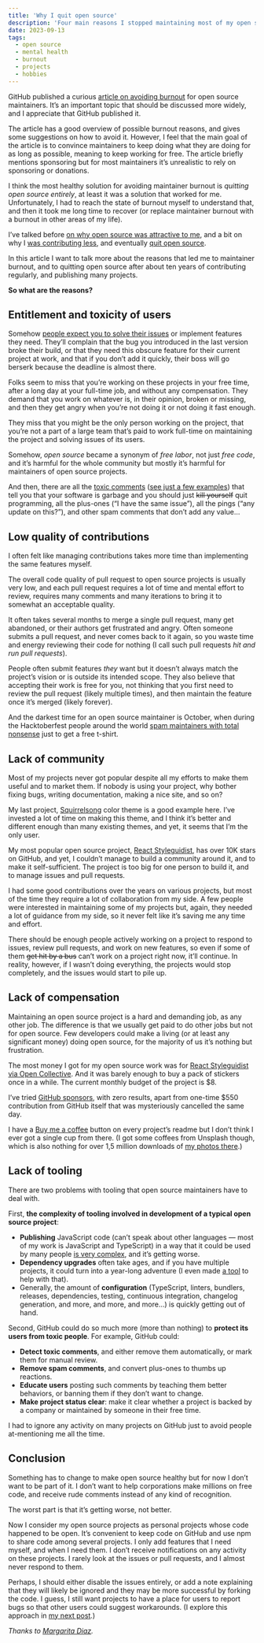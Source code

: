 ```yaml
---
title: 'Why I quit open source'
description: 'Four main reasons I stopped maintaining most of my open source projects after ten years of contributing regularly.'
date: 2023-09-13
tags:
  - open source
  - mental health
  - burnout
  - projects
  - hobbies
---
```


GitHub published a curious [article on avoiding burnout](https://opensource.guide/maintaining-balance-for-open-source-maintainers/) for open source maintainers. It’s an important topic that should be discussed more widely, and I appreciate that GitHub published it.

The article has a good overview of possible burnout reasons, and gives some suggestions on how to avoid it. However, I feel that the main goal of the article is to convince maintainers to keep doing what they are doing for as long as possible, meaning to keep working for free. The article briefly mentions sponsoring but for most maintainers it’s unrealistic to rely on sponsoring or donations.

I think the most healthy solution for avoiding maintainer burnout is _quitting open source entirely_, at least it was a solution that worked for me. Unfortunately, I had to reach the state of burnout myself to understand that, and then it took me long time to recover (or replace maintainer burnout with a burnout in other areas of my life).

I’ve talked before [on why open source was attractive to me](/blog/ex-open-source/), and a bit on why I [was contributing less](/blog/no-complaints-oss/), and eventually [quit open source](/blog/going-offline/).

In this article I want to talk more about the reasons that led me to maintainer burnout, and to quitting open source after about ten years of contributing regularly, and publishing many projects.

**So what are the reasons?**

## Entitlement and toxicity of users

Somehow [people expect you to solve their issues](https://mikemcquaid.com/entitlement-in-open-source/) or implement features they need. They’ll complain that the bug you introduced in the last version broke their build, or that they need this obscure feature for their current project at work, and that if you don’t add it quickly, their boss will go berserk because the deadline is almost there.

Folks seem to miss that you’re working on these projects in your free time, after a long day at your full-time job, and without any compensation. They demand that you work on whatever is, in their opinion, broken or missing, and then they get angry when you’re not doing it or not doing it fast enough.

They miss that you might be the only person working on the project, that you’re not a part of a large team that’s paid to work full-time on maintaining the project and solving issues of its users.

Somehow, _open source_ became a synonym of _free labor_, not just _free code_, and it’s harmful for the whole community but mostly it’s harmful for maintainers of open source projects.

And then, there are all the [toxic comments](https://youtu.be/wI7L9ApnvkQ?si=IYLHpM2L4dTyaiMT) ([see just a few examples](https://medium.com/@d4nyll/the-open-source-community-have-no-place-for-disrespect-70c85d473332)) that tell you that your software is garbage and you should just ~~kill yourself~~ quit programming, all the plus-ones (“I have the same issue”), all the pings (“any update on this?”), and other spam comments that don’t add any value…

## Low quality of contributions

I often felt like managing contributions takes more time than implementing the same features myself.

The overall code quality of pull request to open source projects is usually very low, and each pull request requires a lot of time and mental effort to review, requires many comments and many iterations to bring it to somewhat an acceptable quality.

It often takes several months to merge a single pull request, many get abandoned, or their authors get frustrated and angry. Often someone submits a pull request, and never comes back to it again, so you waste time and energy reviewing their code for nothing (I call such pull requests _hit and run pull requests_).

People often submit features _they_ want but it doesn’t always match the project’s vision or is outside its intended scope. They also believe that accepting their work is free for you, not thinking that you first need to review the pull request (likely multiple times), and then maintain the feature once it’s merged (likely forever).

And the darkest time for an open source maintainer is October, when during the Hacktoberfest people around the world [spam maintainers with total nonsense](https://blog.domenic.me/hacktoberfest/) just to get a free t-shirt.

## Lack of community

Most of my projects never got popular despite all my efforts to make them useful and to market them. If nobody is using your project, why bother fixing bugs, writing documentation, making a nice site, and so on?

My last project, [Squirrelsong](/squirrelsong/) color theme is a good example here. I’ve invested a lot of time on making this theme, and I think it’s better and different enough than many existing themes, and yet, it seems that I’m the only user.

My most popular open source project, [React Styleguidist](https://react-styleguidist.js.org), has over 10K stars on GitHub, and yet, I couldn’t manage to build a community around it, and to make it self-sufficient. The project is too big for one person to build it, and to manage issues and pull requests.

I had some good contributions over the years on various projects, but most of the time they require a lot of collaboration from my side. A few people were interested in maintaining some of my projects but, again, they needed a lot of guidance from my side, so it never felt like it’s saving me any time and effort.

There should be enough people actively working on a project to respond to issues, review pull requests, and work on new features, so even if some of them ~~get hit by a bus~~ can’t work on a project right now, it’ll continue. In reality, however, if I wasn’t doing everything, the projects would stop completely, and the issues would start to pile up.

## Lack of compensation

Maintaining an open source project is a hard and demanding job, as any other job. The difference is that we usually get paid to do other jobs but not for open source. Few developers could make a living (or at least any significant money) doing open source, for the majority of us it’s nothing but frustration.

The most money I got for my open source work was for [React Styleguidist via Open Collective](https://opencollective.com/styleguidist). And it was barely enough to buy a pack of stickers once in a while. The current monthly budget of the project is $8.

I’ve tried [GitHub sponsors](https://github.com/sponsors/sapegin), with zero results, apart from one-time $550 contribution from GitHub itself that was mysteriously cancelled the same day.

I have a [Buy me a coffee](https://www.buymeacoffee.com/sapegin) button on every project’s readme but I don’t think I ever got a single cup from there. (I got some coffees from Unsplash though, which is also nothing for over 1,5 million downloads of [my photos there](https://unsplash.com/@sapegin).)

## Lack of tooling

There are two problems with tooling that open source maintainers have to deal with.

First, **the complexity of tooling involved in development of a typical open source project**:

- **Publishing** JavaScript code (can’t speak about other languages — most of my work is JavaScript and TypeScript) in a way that it could be used by many people [is very complex](https://blog.isquaredsoftware.com/2023/08/esm-modernization-lessons/), and it’s getting worse.
- **Dependency upgrades** often take ages, and if you have multiple projects, it could turn into a year-long adventure (I even made [a tool](https://mrm.js.org) to help with that).
- Generally, the amount of **configuration** (TypeScript, linters, bundlers, releases, dependencies, testing, continuous integration, changelog generation, and more, and more, and more…) is quickly getting out of hand.

Second, GitHub could do so much more (more than nothing) to **protect its users from toxic people**. For example, GitHub could:

- **Detect toxic comments**, and either remove them automatically, or mark them for manual review.
- **Remove spam comments**, and convert plus-ones to thumbs up reactions.
- **Educate users** posting such comments by teaching them better behaviors, or banning them if they don’t want to change.
- **Make project status clear**: make it clear whether a project is backed by a company or maintained by someone in their free time.

I had to ignore any activity on many projects on GitHub just to avoid people at-mentioning me all the time.

## Conclusion

Something has to change to make open source healthy but for now I don’t want to be part of it. I don’t want to help corporations make millions on free code, and receive rude comments instead of any kind of recognition.

The worst part is that it’s getting worse, not better.

Now I consider my open source projects as personal projects whose code happened to be open. It’s convenient to keep code on GitHub and use npm to share code among several projects. I only add features that I need myself, and when I need them. I don’t receive notifications on any activity on these projects. I rarely look at the issues or pull requests, and I almost never respond to them.

Perhaps, I should either disable the issues entirely, or add a note explaining that they will likely be ignored and they may be more successful by forking the code. I guess, I still want projects to have a place for users to report bugs so that other users could suggest workarounds. (I explore this approach in [my next post](/blog/healthy-open-source/).)

_Thanks to [Margarita Diaz](https://drtaco.net/)._
